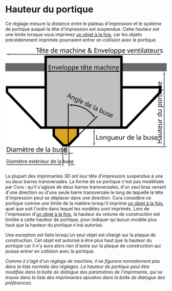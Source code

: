 Hauteur du portique
====
Ce réglage mesure la distance entre le plateau d'impression et le système de portique auquel la tête d'impression est suspendue. Cette hauteur est une limite lorsque vous imprimez [un objet à la fois](../blackmagic/print_sequence.md), car les objets précédemment imprimés pourraient entrer en collision avec le portique.

![Dimensions de la tête d'impression](../images/head_dimensions_fr.svg)

La plupart des imprimantes 3D ont leur tête d'impression suspendue à une ou deux barres transversales. La forme de ce portique n'est pas modélisée par Cura : qu'il s'agisse de deux barres transversales, d'un seul bras venant d'une direction ou d'une seule barre transversale le long de laquelle la tête d'impression peut se déplacer dans une direction. Cura considère ce portique comme une limite de la matière lorsqu'il imprime [un objet à la fois](../blackmagic/print_sequence.md), quel que soit l'ordre dans lequel les modèles sont imprimés. Lors de l'impression d'[un objet à la fois](../blackmagic/print_sequence.md), la hauteur du volume de construction est limitée à cette hauteur de portique, pour indiquer qu'aucun modèle plus haut que la hauteur du portique n'est autorisé.

Une exception est faite lorsqu'un seul objet est chargé sur la plaque de construction. Cet objet est autorisé à être plus haut que la hauteur du portique car il n'y aura alors rien d'autre sur la plaque de construction qui puisse entrer en collision avec le portique.

*Comme il s'agit d'un réglage de machine, il ne figurera normalement pas dans la liste normale des réglages. La hauteur du portique peut être modifiée dans la boîte de dialogue des paramètres de l'imprimante, qui se trouve dans la liste des imprimantes ajoutées dans la boîte de dialogue des préférences.*

